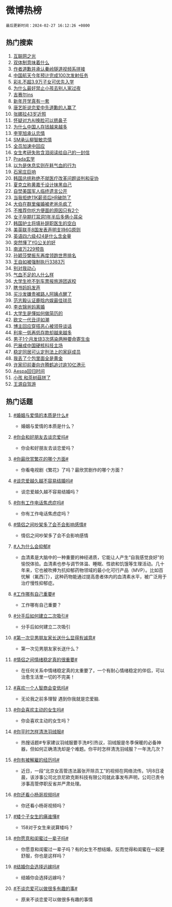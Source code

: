 # 微博热榜

`最后更新时间：2024-02-27 16:12:26 +0800`

## 热门搜索

1. [互联网之光](https://m.weibo.cn/search?containerid=100103type%3D1%26t%3D10%26q%3D%23%E4%BA%92%E8%81%94%E7%BD%91%E4%B9%8B%E5%85%89%23&stream_entry_id=51&isnewpage=1&extparam=seat%3D1%26dgr%3D0%26stream_entry_id%3D51%26c_type%3D51%26q%3D%2523%25E4%25BA%2592%25E8%2581%2594%25E7%25BD%2591%25E4%25B9%258B%25E5%2585%2589%2523%26pos%3D0%26cate%3D10103%26filter_type%3Drealtimehot%26display_time%3D1709021545%26pre_seqid%3D1709021545035016258179)
1. [双体制意味着什么](https://m.weibo.cn/search?containerid=100103type%3D1%26t%3D10%26q%3D%E5%8F%8C%E4%BD%93%E5%88%B6%E6%84%8F%E5%91%B3%E7%9D%80%E4%BB%80%E4%B9%88&stream_entry_id=31&isnewpage=1&extparam=seat%3D1%26stream_entry_id%3D31%26lcate%3D5001%26realpos%3D1%26dgr%3D0%26band_rank%3D1%26flag%3D1%26pos%3D0%26q%3D%25E5%258F%258C%25E4%25BD%2593%25E5%2588%25B6%25E6%2584%258F%25E5%2591%25B3%25E7%259D%2580%25E4%25BB%2580%25E4%25B9%2588%26c_type%3D31%26cate%3D5001%26filter_type%3Drealtimehot%26display_time%3D1709021545%26pre_seqid%3D1709021545035016258179)
1. [作者道歉并承认秦岭隧道视频系拼接](https://m.weibo.cn/search?containerid=100103type%3D1%26t%3D10%26q%3D%23%E4%BD%9C%E8%80%85%E9%81%93%E6%AD%89%E5%B9%B6%E6%89%BF%E8%AE%A4%E7%A7%A6%E5%B2%AD%E9%9A%A7%E9%81%93%E8%A7%86%E9%A2%91%E7%B3%BB%E6%8B%BC%E6%8E%A5%23&stream_entry_id=31&isnewpage=1&extparam=seat%3D1%26stream_entry_id%3D31%26lcate%3D5001%26realpos%3D2%26dgr%3D0%26band_rank%3D2%26flag%3D2%26pos%3D1%26q%3D%2523%25E4%25BD%259C%25E8%2580%2585%25E9%2581%2593%25E6%25AD%2589%25E5%25B9%25B6%25E6%2589%25BF%25E8%25AE%25A4%25E7%25A7%25A6%25E5%25B2%25AD%25E9%259A%25A7%25E9%2581%2593%25E8%25A7%2586%25E9%25A2%2591%25E7%25B3%25BB%25E6%258B%25BC%25E6%258E%25A5%2523%26c_type%3D31%26cate%3D5001%26filter_type%3Drealtimehot%26display_time%3D1709021545%26pre_seqid%3D1709021545035016258179)
1. [中国航天今年预计完成100次发射任务](https://m.weibo.cn/search?containerid=100103type%3D1%26t%3D10%26q%3D%23%E4%B8%AD%E5%9B%BD%E8%88%AA%E5%A4%A9%E4%BB%8A%E5%B9%B4%E9%A2%84%E8%AE%A1%E5%AE%8C%E6%88%90100%E6%AC%A1%E5%8F%91%E5%B0%84%E4%BB%BB%E5%8A%A1%23&stream_entry_id=31&isnewpage=1&extparam=seat%3D1%26stream_entry_id%3D31%26lcate%3D5001%26realpos%3D3%26dgr%3D0%26band_rank%3D3%26flag%3D0%26pos%3D2%26q%3D%2523%25E4%25B8%25AD%25E5%259B%25BD%25E8%2588%25AA%25E5%25A4%25A9%25E4%25BB%258A%25E5%25B9%25B4%25E9%25A2%2584%25E8%25AE%25A1%25E5%25AE%258C%25E6%2588%2590100%25E6%25AC%25A1%25E5%258F%2591%25E5%25B0%2584%25E4%25BB%25BB%25E5%258A%25A1%2523%26c_type%3D31%26cate%3D5001%26filter_type%3Drealtimehot%26display_time%3D1709021545%26pre_seqid%3D1709021545035016258179)
1. [彩礼不超3.9万子女可优先入学](https://m.weibo.cn/search?containerid=100103type%3D1%26t%3D10%26q%3D%23%E5%BD%A9%E7%A4%BC%E4%B8%8D%E8%B6%853.9%E4%B8%87%E5%AD%90%E5%A5%B3%E5%8F%AF%E4%BC%98%E5%85%88%E5%85%A5%E5%AD%A6%23&stream_entry_id=31&isnewpage=1&extparam=seat%3D1%26stream_entry_id%3D31%26lcate%3D5001%26realpos%3D4%26dgr%3D0%26band_rank%3D4%26flag%3D0%26pos%3D3%26q%3D%2523%25E5%25BD%25A9%25E7%25A4%25BC%25E4%25B8%258D%25E8%25B6%25853.9%25E4%25B8%2587%25E5%25AD%2590%25E5%25A5%25B3%25E5%258F%25AF%25E4%25BC%2598%25E5%2585%2588%25E5%2585%25A5%25E5%25AD%25A6%2523%26c_type%3D31%26cate%3D5001%26filter_type%3Drealtimehot%26display_time%3D1709021545%26pre_seqid%3D1709021545035016258179)
1. [为什么最好禁止小孩去别人家过夜](https://m.weibo.cn/search?containerid=100103type%3D1%26t%3D10%26q%3D%E4%B8%BA%E4%BB%80%E4%B9%88%E6%9C%80%E5%A5%BD%E7%A6%81%E6%AD%A2%E5%B0%8F%E5%AD%A9%E5%8E%BB%E5%88%AB%E4%BA%BA%E5%AE%B6%E8%BF%87%E5%A4%9C&stream_entry_id=31&isnewpage=1&extparam=seat%3D1%26stream_entry_id%3D31%26lcate%3D5001%26realpos%3D5%26dgr%3D0%26band_rank%3D5%26flag%3D2%26pos%3D4%26q%3D%25E4%25B8%25BA%25E4%25BB%2580%25E4%25B9%2588%25E6%259C%2580%25E5%25A5%25BD%25E7%25A6%2581%25E6%25AD%25A2%25E5%25B0%258F%25E5%25AD%25A9%25E5%258E%25BB%25E5%2588%25AB%25E4%25BA%25BA%25E5%25AE%25B6%25E8%25BF%2587%25E5%25A4%259C%26c_type%3D31%26cate%3D5001%26filter_type%3Drealtimehot%26display_time%3D1709021545%26pre_seqid%3D1709021545035016258179)
1. [吉赛尔ins](https://m.weibo.cn/search?containerid=100103type%3D1%26t%3D10%26q%3D%E5%90%89%E8%B5%9B%E5%B0%94ins&stream_entry_id=31&isnewpage=1&extparam=seat%3D1%26stream_entry_id%3D31%26lcate%3D5001%26realpos%3D6%26dgr%3D0%26band_rank%3D6%26flag%3D2%26pos%3D5%26q%3D%25E5%2590%2589%25E8%25B5%259B%25E5%25B0%2594ins%26c_type%3D31%26cate%3D5001%26filter_type%3Drealtimehot%26display_time%3D1709021545%26pre_seqid%3D1709021545035016258179)
1. [新年开学真有一套](https://m.weibo.cn/search?containerid=100103type%3D1%26t%3D10%26q%3D%23%E6%96%B0%E5%B9%B4%E5%BC%80%E5%AD%A6%E7%9C%9F%E6%9C%89%E4%B8%80%E5%A5%97%23&stream_entry_id=31&isnewpage=1&extparam=seat%3D1%26stream_entry_id%3D31%26lcate%3D5001%26c_type%3D31%26q%3D%2523%25E6%2596%25B0%25E5%25B9%25B4%25E5%25BC%2580%25E5%25AD%25A6%25E7%259C%259F%25E6%259C%2589%25E4%25B8%2580%25E5%25A5%2597%2523%26dgr%3D0%26band_rank%3D7%26adid%3D224145%26pos%3D6%26is_ad_pos%3D1%26cate%3D5001%26topic_ad%3D1%26filter_type%3Drealtimehot%26display_time%3D1709021545%26pre_seqid%3D1709021545035016258179)
1. [唐艺昕说恋爱中先道歉的人赢了](https://m.weibo.cn/search?containerid=100103type%3D1%26t%3D10%26q%3D%23%E5%94%90%E8%89%BA%E6%98%95%E8%AF%B4%E6%81%8B%E7%88%B1%E4%B8%AD%E5%85%88%E9%81%93%E6%AD%89%E7%9A%84%E4%BA%BA%E8%B5%A2%E4%BA%86%23&stream_entry_id=31&isnewpage=1&extparam=seat%3D1%26stream_entry_id%3D31%26lcate%3D5001%26realpos%3D7%26dgr%3D0%26band_rank%3D7%26flag%3D2%26pos%3D7%26q%3D%2523%25E5%2594%2590%25E8%2589%25BA%25E6%2598%2595%25E8%25AF%25B4%25E6%2581%258B%25E7%2588%25B1%25E4%25B8%25AD%25E5%2585%2588%25E9%2581%2593%25E6%25AD%2589%25E7%259A%2584%25E4%25BA%25BA%25E8%25B5%25A2%25E4%25BA%2586%2523%26c_type%3D31%26cate%3D5001%26filter_type%3Drealtimehot%26display_time%3D1709021545%26pre_seqid%3D1709021545035016258179)
1. [张娜拉43岁近照](https://m.weibo.cn/search?containerid=100103type%3D1%26t%3D10%26q%3D%23%E5%BC%A0%E5%A8%9C%E6%8B%8943%E5%B2%81%E8%BF%91%E7%85%A7%23&stream_entry_id=31&isnewpage=1&extparam=seat%3D1%26stream_entry_id%3D31%26lcate%3D5001%26realpos%3D8%26dgr%3D0%26band_rank%3D8%26flag%3D1%26pos%3D8%26q%3D%2523%25E5%25BC%25A0%25E5%25A8%259C%25E6%258B%258943%25E5%25B2%2581%25E8%25BF%2591%25E7%2585%25A7%2523%26c_type%3D31%26cate%3D5001%26filter_type%3Drealtimehot%26display_time%3D1709021545%26pre_seqid%3D1709021545035016258179)
1. [怀疑对方AI换脸可以摁鼻子](https://m.weibo.cn/search?containerid=100103type%3D1%26t%3D10%26q%3D%23%E6%80%80%E7%96%91%E5%AF%B9%E6%96%B9AI%E6%8D%A2%E8%84%B8%E5%8F%AF%E4%BB%A5%E6%91%81%E9%BC%BB%E5%AD%90%23&stream_entry_id=31&isnewpage=1&extparam=seat%3D1%26stream_entry_id%3D31%26lcate%3D5001%26realpos%3D9%26dgr%3D0%26band_rank%3D9%26flag%3D0%26pos%3D9%26q%3D%2523%25E6%2580%2580%25E7%2596%2591%25E5%25AF%25B9%25E6%2596%25B9AI%25E6%258D%25A2%25E8%2584%25B8%25E5%258F%25AF%25E4%25BB%25A5%25E6%2591%2581%25E9%25BC%25BB%25E5%25AD%2590%2523%26c_type%3D31%26cate%3D5001%26filter_type%3Drealtimehot%26display_time%3D1709021545%26pre_seqid%3D1709021545035016258179)
1. [为什么中国人存钱越来越多](https://m.weibo.cn/search?containerid=100103type%3D1%26t%3D10%26q%3D%23%E4%B8%BA%E4%BB%80%E4%B9%88%E4%B8%AD%E5%9B%BD%E4%BA%BA%E5%AD%98%E9%92%B1%E8%B6%8A%E6%9D%A5%E8%B6%8A%E5%A4%9A%23&stream_entry_id=31&isnewpage=1&extparam=seat%3D1%26stream_entry_id%3D31%26lcate%3D5001%26realpos%3D10%26dgr%3D0%26band_rank%3D10%26flag%3D0%26pos%3D10%26q%3D%2523%25E4%25B8%25BA%25E4%25BB%2580%25E4%25B9%2588%25E4%25B8%25AD%25E5%259B%25BD%25E4%25BA%25BA%25E5%25AD%2598%25E9%2592%25B1%25E8%25B6%258A%25E6%259D%25A5%25E8%25B6%258A%25E5%25A4%259A%2523%26c_type%3D31%26cate%3D5001%26filter_type%3Drealtimehot%26display_time%3D1709021545%26pre_seqid%3D1709021545035016258179)
1. [李宰旭承认恋情](https://m.weibo.cn/search?containerid=100103type%3D1%26t%3D10%26q%3D%E6%9D%8E%E5%AE%B0%E6%97%AD%E6%89%BF%E8%AE%A4%E6%81%8B%E6%83%85&stream_entry_id=31&isnewpage=1&extparam=seat%3D1%26stream_entry_id%3D31%26lcate%3D5001%26realpos%3D11%26dgr%3D0%26band_rank%3D11%26flag%3D2%26pos%3D11%26q%3D%25E6%259D%258E%25E5%25AE%25B0%25E6%2597%25AD%25E6%2589%25BF%25E8%25AE%25A4%25E6%2581%258B%25E6%2583%2585%26c_type%3D31%26cate%3D5001%26filter_type%3Drealtimehot%26display_time%3D1709021545%26pre_seqid%3D1709021545035016258179)
1. [SM承认柳智敏恋情](https://m.weibo.cn/search?containerid=100103type%3D1%26t%3D10%26q%3DSM%E6%89%BF%E8%AE%A4%E6%9F%B3%E6%99%BA%E6%95%8F%E6%81%8B%E6%83%85&stream_entry_id=31&isnewpage=1&extparam=seat%3D1%26stream_entry_id%3D31%26lcate%3D5001%26realpos%3D12%26dgr%3D0%26band_rank%3D12%26flag%3D0%26pos%3D12%26q%3DSM%25E6%2589%25BF%25E8%25AE%25A4%25E6%259F%25B3%25E6%2599%25BA%25E6%2595%258F%25E6%2581%258B%25E6%2583%2585%26c_type%3D31%26cate%3D5001%26filter_type%3Drealtimehot%26display_time%3D1709021545%26pre_seqid%3D1709021545035016258179)
1. [全员加速中回应](https://m.weibo.cn/search?containerid=100103type%3D1%26t%3D10%26q%3D%23%E5%85%A8%E5%91%98%E5%8A%A0%E9%80%9F%E4%B8%AD%E5%9B%9E%E5%BA%94%23&stream_entry_id=31&isnewpage=1&extparam=seat%3D1%26stream_entry_id%3D31%26lcate%3D5001%26realpos%3D13%26dgr%3D0%26band_rank%3D13%26flag%3D1%26pos%3D13%26q%3D%2523%25E5%2585%25A8%25E5%2591%2598%25E5%258A%25A0%25E9%2580%259F%25E4%25B8%25AD%25E5%259B%259E%25E5%25BA%2594%2523%26c_type%3D31%26cate%3D5001%26filter_type%3Drealtimehot%26display_time%3D1709021545%26pre_seqid%3D1709021545035016258179)
1. [女生考研失败含泪阅读给自己的一封信](https://m.weibo.cn/search?containerid=100103type%3D1%26t%3D10%26q%3D%23%E5%A5%B3%E7%94%9F%E8%80%83%E7%A0%94%E5%A4%B1%E8%B4%A5%E5%90%AB%E6%B3%AA%E9%98%85%E8%AF%BB%E7%BB%99%E8%87%AA%E5%B7%B1%E7%9A%84%E4%B8%80%E5%B0%81%E4%BF%A1%23&stream_entry_id=31&isnewpage=1&extparam=seat%3D1%26stream_entry_id%3D31%26lcate%3D5001%26realpos%3D14%26dgr%3D0%26band_rank%3D14%26flag%3D32768%26pos%3D14%26q%3D%2523%25E5%25A5%25B3%25E7%2594%259F%25E8%2580%2583%25E7%25A0%2594%25E5%25A4%25B1%25E8%25B4%25A5%25E5%2590%25AB%25E6%25B3%25AA%25E9%2598%2585%25E8%25AF%25BB%25E7%25BB%2599%25E8%2587%25AA%25E5%25B7%25B1%25E7%259A%2584%25E4%25B8%2580%25E5%25B0%2581%25E4%25BF%25A1%2523%26c_type%3D31%26cate%3D5001%26filter_type%3Drealtimehot%26display_time%3D1709021545%26pre_seqid%3D1709021545035016258179)
1. [Prada玄学](https://m.weibo.cn/search?containerid=100103type%3D1%26t%3D10%26q%3DPrada%E7%8E%84%E5%AD%A6&stream_entry_id=31&isnewpage=1&extparam=seat%3D1%26stream_entry_id%3D31%26lcate%3D5001%26realpos%3D15%26dgr%3D0%26band_rank%3D15%26flag%3D0%26pos%3D15%26q%3DPrada%25E7%258E%2584%25E5%25AD%25A6%26c_type%3D31%26cate%3D5001%26filter_type%3Drealtimehot%26display_time%3D1709021545%26pre_seqid%3D1709021545035016258179)
1. [以为是休息实则在耗气血的行为](https://m.weibo.cn/search?containerid=100103type%3D1%26t%3D10%26q%3D%23%E4%BB%A5%E4%B8%BA%E6%98%AF%E4%BC%91%E6%81%AF%E5%AE%9E%E5%88%99%E5%9C%A8%E8%80%97%E6%B0%94%E8%A1%80%E7%9A%84%E8%A1%8C%E4%B8%BA%23&stream_entry_id=31&isnewpage=1&extparam=seat%3D1%26stream_entry_id%3D31%26lcate%3D5001%26realpos%3D16%26dgr%3D0%26band_rank%3D16%26flag%3D0%26pos%3D16%26q%3D%2523%25E4%25BB%25A5%25E4%25B8%25BA%25E6%2598%25AF%25E4%25BC%2591%25E6%2581%25AF%25E5%25AE%259E%25E5%2588%2599%25E5%259C%25A8%25E8%2580%2597%25E6%25B0%2594%25E8%25A1%2580%25E7%259A%2584%25E8%25A1%258C%25E4%25B8%25BA%2523%26c_type%3D31%26cate%3D5001%26filter_type%3Drealtimehot%26display_time%3D1709021545%26pre_seqid%3D1709021545035016258179)
1. [石家庄巨响](https://m.weibo.cn/search?containerid=100103type%3D1%26t%3D10%26q%3D%23%E7%9F%B3%E5%AE%B6%E5%BA%84%E5%B7%A8%E5%93%8D%23&stream_entry_id=31&isnewpage=1&extparam=seat%3D1%26stream_entry_id%3D31%26lcate%3D5001%26realpos%3D17%26dgr%3D0%26band_rank%3D17%26flag%3D1%26pos%3D17%26q%3D%2523%25E7%259F%25B3%25E5%25AE%25B6%25E5%25BA%2584%25E5%25B7%25A8%25E5%2593%258D%2523%26c_type%3D31%26cate%3D5001%26filter_type%3Drealtimehot%26display_time%3D1709021545%26pre_seqid%3D1709021545035016258179)
1. [韩国总统称绝不就医疗改革问题谈判和妥协](https://m.weibo.cn/search?containerid=100103type%3D1%26t%3D10%26q%3D%23%E9%9F%A9%E5%9B%BD%E6%80%BB%E7%BB%9F%E7%A7%B0%E7%BB%9D%E4%B8%8D%E5%B0%B1%E5%8C%BB%E7%96%97%E6%94%B9%E9%9D%A9%E9%97%AE%E9%A2%98%E8%B0%88%E5%88%A4%E5%92%8C%E5%A6%A5%E5%8D%8F%23&stream_entry_id=31&isnewpage=1&extparam=seat%3D1%26stream_entry_id%3D31%26lcate%3D5001%26realpos%3D18%26dgr%3D0%26band_rank%3D18%26flag%3D0%26pos%3D18%26q%3D%2523%25E9%259F%25A9%25E5%259B%25BD%25E6%2580%25BB%25E7%25BB%259F%25E7%25A7%25B0%25E7%25BB%259D%25E4%25B8%258D%25E5%25B0%25B1%25E5%258C%25BB%25E7%2596%2597%25E6%2594%25B9%25E9%259D%25A9%25E9%2597%25AE%25E9%25A2%2598%25E8%25B0%2588%25E5%2588%25A4%25E5%2592%258C%25E5%25A6%25A5%25E5%258D%258F%2523%26c_type%3D31%26cate%3D5001%26filter_type%3Drealtimehot%26display_time%3D1709021545%26pre_seqid%3D1709021545035016258179)
1. [夏克立称黄嘉千设计抹黑自己](https://m.weibo.cn/search?containerid=100103type%3D1%26t%3D10%26q%3D%23%E5%A4%8F%E5%85%8B%E7%AB%8B%E7%A7%B0%E9%BB%84%E5%98%89%E5%8D%83%E8%AE%BE%E8%AE%A1%E6%8A%B9%E9%BB%91%E8%87%AA%E5%B7%B1%23&stream_entry_id=31&isnewpage=1&extparam=seat%3D1%26stream_entry_id%3D31%26lcate%3D5001%26realpos%3D19%26dgr%3D0%26band_rank%3D19%26flag%3D1%26pos%3D19%26q%3D%2523%25E5%25A4%258F%25E5%2585%258B%25E7%25AB%258B%25E7%25A7%25B0%25E9%25BB%2584%25E5%2598%2589%25E5%258D%2583%25E8%25AE%25BE%25E8%25AE%25A1%25E6%258A%25B9%25E9%25BB%2591%25E8%2587%25AA%25E5%25B7%25B1%2523%26c_type%3D31%26cate%3D5001%26filter_type%3Drealtimehot%26display_time%3D1709021545%26pre_seqid%3D1709021545035016258179)
1. [自焚美国军人临终遗言公开](https://m.weibo.cn/search?containerid=100103type%3D1%26t%3D10%26q%3D%23%E8%87%AA%E7%84%9A%E7%BE%8E%E5%9B%BD%E5%86%9B%E4%BA%BA%E4%B8%B4%E7%BB%88%E9%81%97%E8%A8%80%E5%85%AC%E5%BC%80%23&stream_entry_id=31&isnewpage=1&extparam=seat%3D1%26stream_entry_id%3D31%26lcate%3D5001%26realpos%3D20%26dgr%3D0%26band_rank%3D20%26flag%3D0%26pos%3D20%26q%3D%2523%25E8%2587%25AA%25E7%2584%259A%25E7%25BE%258E%25E5%259B%25BD%25E5%2586%259B%25E4%25BA%25BA%25E4%25B8%25B4%25E7%25BB%2588%25E9%2581%2597%25E8%25A8%2580%25E5%2585%25AC%25E5%25BC%2580%2523%26c_type%3D31%26cate%3D5001%26filter_type%3Drealtimehot%26display_time%3D1709021545%26pre_seqid%3D1709021545035016258179)
1. [当我拒绝11K薪资后HR破防了](https://m.weibo.cn/search?containerid=100103type%3D1%26t%3D10%26q%3D%23%E5%BD%93%E6%88%91%E6%8B%92%E7%BB%9D11K%E8%96%AA%E8%B5%84%E5%90%8EHR%E7%A0%B4%E9%98%B2%E4%BA%86%23&stream_entry_id=31&isnewpage=1&extparam=seat%3D1%26stream_entry_id%3D31%26lcate%3D5001%26realpos%3D21%26dgr%3D0%26band_rank%3D21%26flag%3D0%26pos%3D21%26q%3D%2523%25E5%25BD%2593%25E6%2588%2591%25E6%258B%2592%25E7%25BB%259D11K%25E8%2596%25AA%25E8%25B5%2584%25E5%2590%258EHR%25E7%25A0%25B4%25E9%2598%25B2%25E4%25BA%2586%2523%26c_type%3D31%26cate%3D5001%26filter_type%3Drealtimehot%26display_time%3D1709021545%26pre_seqid%3D1709021545035016258179)
1. [大伯在群里催婚被老爸杀疯了](https://m.weibo.cn/search?containerid=100103type%3D1%26t%3D10%26q%3D%E5%A4%A7%E4%BC%AF%E5%9C%A8%E7%BE%A4%E9%87%8C%E5%82%AC%E5%A9%9A%E8%A2%AB%E8%80%81%E7%88%B8%E6%9D%80%E7%96%AF%E4%BA%86&stream_entry_id=31&isnewpage=1&extparam=seat%3D1%26stream_entry_id%3D31%26lcate%3D5001%26realpos%3D22%26dgr%3D0%26band_rank%3D22%26flag%3D1%26pos%3D22%26q%3D%25E5%25A4%25A7%25E4%25BC%25AF%25E5%259C%25A8%25E7%25BE%25A4%25E9%2587%258C%25E5%2582%25AC%25E5%25A9%259A%25E8%25A2%25AB%25E8%2580%2581%25E7%2588%25B8%25E6%259D%2580%25E7%2596%25AF%25E4%25BA%2586%26c_type%3D31%26cate%3D5001%26filter_type%3Drealtimehot%26display_time%3D1709021545%26pre_seqid%3D1709021545035016258179)
1. [不推荐你吃方便面的原因只有2个](https://m.weibo.cn/search?containerid=100103type%3D1%26t%3D10%26q%3D%23%E4%B8%8D%E6%8E%A8%E8%8D%90%E4%BD%A0%E5%90%83%E6%96%B9%E4%BE%BF%E9%9D%A2%E7%9A%84%E5%8E%9F%E5%9B%A0%E5%8F%AA%E6%9C%892%E4%B8%AA%23&stream_entry_id=31&isnewpage=1&extparam=seat%3D1%26stream_entry_id%3D31%26lcate%3D5001%26realpos%3D23%26dgr%3D0%26band_rank%3D23%26flag%3D1%26pos%3D23%26q%3D%2523%25E4%25B8%258D%25E6%258E%25A8%25E8%258D%2590%25E4%25BD%25A0%25E5%2590%2583%25E6%2596%25B9%25E4%25BE%25BF%25E9%259D%25A2%25E7%259A%2584%25E5%258E%259F%25E5%259B%25A0%25E5%258F%25AA%25E6%259C%25892%25E4%25B8%25AA%2523%26c_type%3D31%26cate%3D5001%26filter_type%3Drealtimehot%26display_time%3D1709021545%26pre_seqid%3D1709021545035016258179)
1. [女子孕期打耳洞1年半后多俩小耳朵](https://m.weibo.cn/search?containerid=100103type%3D1%26t%3D10%26q%3D%23%E5%A5%B3%E5%AD%90%E5%AD%95%E6%9C%9F%E6%89%93%E8%80%B3%E6%B4%9E1%E5%B9%B4%E5%8D%8A%E5%90%8E%E5%A4%9A%E4%BF%A9%E5%B0%8F%E8%80%B3%E6%9C%B5%23&stream_entry_id=31&isnewpage=1&extparam=seat%3D1%26stream_entry_id%3D31%26lcate%3D5001%26realpos%3D24%26dgr%3D0%26band_rank%3D24%26flag%3D0%26pos%3D24%26q%3D%2523%25E5%25A5%25B3%25E5%25AD%2590%25E5%25AD%2595%25E6%259C%259F%25E6%2589%2593%25E8%2580%25B3%25E6%25B4%259E1%25E5%25B9%25B4%25E5%258D%258A%25E5%2590%258E%25E5%25A4%259A%25E4%25BF%25A9%25E5%25B0%258F%25E8%2580%25B3%25E6%259C%25B5%2523%26c_type%3D31%26cate%3D5001%26filter_type%3Drealtimehot%26display_time%3D1709021545%26pre_seqid%3D1709021545035016258179)
1. [韩国护士将填补辞职医生的空白](https://m.weibo.cn/search?containerid=100103type%3D1%26t%3D10%26q%3D%23%E9%9F%A9%E5%9B%BD%E6%8A%A4%E5%A3%AB%E5%B0%86%E5%A1%AB%E8%A1%A5%E8%BE%9E%E8%81%8C%E5%8C%BB%E7%94%9F%E7%9A%84%E7%A9%BA%E7%99%BD%23&stream_entry_id=31&isnewpage=1&extparam=seat%3D1%26stream_entry_id%3D31%26lcate%3D5001%26realpos%3D25%26dgr%3D0%26band_rank%3D25%26flag%3D0%26pos%3D25%26q%3D%2523%25E9%259F%25A9%25E5%259B%25BD%25E6%258A%25A4%25E5%25A3%25AB%25E5%25B0%2586%25E5%25A1%25AB%25E8%25A1%25A5%25E8%25BE%259E%25E8%2581%258C%25E5%258C%25BB%25E7%2594%259F%25E7%259A%2584%25E7%25A9%25BA%25E7%2599%25BD%2523%26c_type%3D31%26cate%3D5001%26filter_type%3Drealtimehot%26display_time%3D1709021545%26pre_seqid%3D1709021545035016258179)
1. [美英联手8国发表声明支持6G原则](https://m.weibo.cn/search?containerid=100103type%3D1%26t%3D10%26q%3D%23%E7%BE%8E%E8%8B%B1%E8%81%94%E6%89%8B8%E5%9B%BD%E5%8F%91%E8%A1%A8%E5%A3%B0%E6%98%8E%E6%94%AF%E6%8C%816G%E5%8E%9F%E5%88%99%23&stream_entry_id=31&isnewpage=1&extparam=seat%3D1%26stream_entry_id%3D31%26lcate%3D5001%26realpos%3D26%26dgr%3D0%26band_rank%3D26%26flag%3D1%26pos%3D26%26q%3D%2523%25E7%25BE%258E%25E8%258B%25B1%25E8%2581%2594%25E6%2589%258B8%25E5%259B%25BD%25E5%258F%2591%25E8%25A1%25A8%25E5%25A3%25B0%25E6%2598%258E%25E6%2594%25AF%25E6%258C%25816G%25E5%258E%259F%25E5%2588%2599%2523%26c_type%3D31%26cate%3D5001%26filter_type%3Drealtimehot%26display_time%3D1709021545%26pre_seqid%3D1709021545035016258179)
1. [英语四六级424是什么含金量](https://m.weibo.cn/search?containerid=100103type%3D1%26t%3D10%26q%3D%23%E8%8B%B1%E8%AF%AD%E5%9B%9B%E5%85%AD%E7%BA%A7424%E6%98%AF%E4%BB%80%E4%B9%88%E5%90%AB%E9%87%91%E9%87%8F%23&stream_entry_id=31&isnewpage=1&extparam=seat%3D1%26stream_entry_id%3D31%26lcate%3D5001%26realpos%3D27%26dgr%3D0%26band_rank%3D27%26flag%3D0%26pos%3D27%26q%3D%2523%25E8%258B%25B1%25E8%25AF%25AD%25E5%259B%259B%25E5%2585%25AD%25E7%25BA%25A7424%25E6%2598%25AF%25E4%25BB%2580%25E4%25B9%2588%25E5%2590%25AB%25E9%2587%2591%25E9%2587%258F%2523%26c_type%3D31%26cate%3D5001%26filter_type%3Drealtimehot%26display_time%3D1709021545%26pre_seqid%3D1709021545035016258179)
1. [突然懂了YG公关的好](https://m.weibo.cn/search?containerid=100103type%3D1%26t%3D10%26q%3D%E7%AA%81%E7%84%B6%E6%87%82%E4%BA%86YG%E5%85%AC%E5%85%B3%E7%9A%84%E5%A5%BD&stream_entry_id=31&isnewpage=1&extparam=seat%3D1%26stream_entry_id%3D31%26lcate%3D5001%26realpos%3D28%26dgr%3D0%26band_rank%3D28%26flag%3D0%26pos%3D28%26q%3D%25E7%25AA%2581%25E7%2584%25B6%25E6%2587%2582%25E4%25BA%2586YG%25E5%2585%25AC%25E5%2585%25B3%25E7%259A%2584%25E5%25A5%25BD%26c_type%3D31%26cate%3D5001%26filter_type%3Drealtimehot%26display_time%3D1709021545%26pre_seqid%3D1709021545035016258179)
1. [南波万229预告](https://m.weibo.cn/search?containerid=100103type%3D1%26t%3D10%26q%3D%E5%8D%97%E6%B3%A2%E4%B8%87229%E9%A2%84%E5%91%8A&stream_entry_id=31&isnewpage=1&extparam=seat%3D1%26stream_entry_id%3D31%26lcate%3D5001%26realpos%3D29%26dgr%3D0%26band_rank%3D29%26flag%3D1%26pos%3D29%26q%3D%25E5%258D%2597%25E6%25B3%25A2%25E4%25B8%2587229%25E9%25A2%2584%25E5%2591%258A%26c_type%3D31%26cate%3D5001%26filter_type%3Drealtimehot%26display_time%3D1709021545%26pre_seqid%3D1709021545035016258179)
1. [孙颖莎樊振东再度领跑世界排名](https://m.weibo.cn/search?containerid=100103type%3D1%26t%3D10%26q%3D%23%E5%AD%99%E9%A2%96%E8%8E%8E%E6%A8%8A%E6%8C%AF%E4%B8%9C%E5%86%8D%E5%BA%A6%E9%A2%86%E8%B7%91%E4%B8%96%E7%95%8C%E6%8E%92%E5%90%8D%23&stream_entry_id=31&isnewpage=1&extparam=seat%3D1%26stream_entry_id%3D31%26lcate%3D5001%26realpos%3D30%26dgr%3D0%26band_rank%3D30%26flag%3D1%26pos%3D30%26q%3D%2523%25E5%25AD%2599%25E9%25A2%2596%25E8%258E%258E%25E6%25A8%258A%25E6%258C%25AF%25E4%25B8%259C%25E5%2586%258D%25E5%25BA%25A6%25E9%25A2%2586%25E8%25B7%2591%25E4%25B8%2596%25E7%2595%258C%25E6%258E%2592%25E5%2590%258D%2523%26c_type%3D31%26cate%3D5001%26filter_type%3Drealtimehot%26display_time%3D1709021545%26pre_seqid%3D1709021545035016258179)
1. [王自如被强制执行3383万](https://m.weibo.cn/search?containerid=100103type%3D1%26t%3D10%26q%3D%23%E7%8E%8B%E8%87%AA%E5%A6%82%E8%A2%AB%E5%BC%BA%E5%88%B6%E6%89%A7%E8%A1%8C3383%E4%B8%87%23&stream_entry_id=31&isnewpage=1&extparam=seat%3D1%26stream_entry_id%3D31%26lcate%3D5001%26realpos%3D31%26dgr%3D0%26band_rank%3D31%26flag%3D0%26pos%3D31%26q%3D%2523%25E7%258E%258B%25E8%2587%25AA%25E5%25A6%2582%25E8%25A2%25AB%25E5%25BC%25BA%25E5%2588%25B6%25E6%2589%25A7%25E8%25A1%258C3383%25E4%25B8%2587%2523%26c_type%3D31%26cate%3D5001%26filter_type%3Drealtimehot%26display_time%3D1709021545%26pre_seqid%3D1709021545035016258179)
1. [别对我动心](https://m.weibo.cn/search?containerid=100103type%3D1%26t%3D10%26q%3D%E5%88%AB%E5%AF%B9%E6%88%91%E5%8A%A8%E5%BF%83&stream_entry_id=31&isnewpage=1&extparam=seat%3D1%26stream_entry_id%3D31%26lcate%3D5001%26realpos%3D32%26dgr%3D0%26band_rank%3D32%26flag%3D1%26pos%3D32%26q%3D%25E5%2588%25AB%25E5%25AF%25B9%25E6%2588%2591%25E5%258A%25A8%25E5%25BF%2583%26c_type%3D31%26cate%3D5001%26filter_type%3Drealtimehot%26display_time%3D1709021545%26pre_seqid%3D1709021545035016258179)
1. [气血不足的人什么样](https://m.weibo.cn/search?containerid=100103type%3D1%26t%3D10%26q%3D%23%E6%B0%94%E8%A1%80%E4%B8%8D%E8%B6%B3%E7%9A%84%E4%BA%BA%E4%BB%80%E4%B9%88%E6%A0%B7%23&stream_entry_id=31&isnewpage=1&extparam=seat%3D1%26stream_entry_id%3D31%26lcate%3D5001%26realpos%3D33%26dgr%3D0%26band_rank%3D33%26flag%3D1%26pos%3D33%26q%3D%2523%25E6%25B0%2594%25E8%25A1%2580%25E4%25B8%258D%25E8%25B6%25B3%25E7%259A%2584%25E4%25BA%25BA%25E4%25BB%2580%25E4%25B9%2588%25E6%25A0%25B7%2523%26c_type%3D31%26cate%3D5001%26filter_type%3Drealtimehot%26display_time%3D1709021545%26pre_seqid%3D1709021545035016258179)
1. [大学生抢不到车票报旅游团返校](https://m.weibo.cn/search?containerid=100103type%3D1%26t%3D10%26q%3D%23%E5%A4%A7%E5%AD%A6%E7%94%9F%E6%8A%A2%E4%B8%8D%E5%88%B0%E8%BD%A6%E7%A5%A8%E6%8A%A5%E6%97%85%E6%B8%B8%E5%9B%A2%E8%BF%94%E6%A0%A1%23&stream_entry_id=31&isnewpage=1&extparam=seat%3D1%26stream_entry_id%3D31%26lcate%3D5001%26realpos%3D34%26dgr%3D0%26band_rank%3D34%26flag%3D1%26pos%3D34%26q%3D%2523%25E5%25A4%25A7%25E5%25AD%25A6%25E7%2594%259F%25E6%258A%25A2%25E4%25B8%258D%25E5%2588%25B0%25E8%25BD%25A6%25E7%25A5%25A8%25E6%258A%25A5%25E6%2597%2585%25E6%25B8%25B8%25E5%259B%25A2%25E8%25BF%2594%25E6%25A0%25A1%2523%26c_type%3D31%26cate%3D5001%26filter_type%3Drealtimehot%26display_time%3D1709021545%26pre_seqid%3D1709021545035016258179)
1. [瞎书妈妈发声](https://m.weibo.cn/search?containerid=100103type%3D1%26t%3D10%26q%3D%23%E7%9E%8E%E4%B9%A6%E5%A6%88%E5%A6%88%E5%8F%91%E5%A3%B0%23&stream_entry_id=31&isnewpage=1&extparam=seat%3D1%26stream_entry_id%3D31%26lcate%3D5001%26realpos%3D35%26dgr%3D0%26band_rank%3D35%26flag%3D1%26pos%3D35%26q%3D%2523%25E7%259E%258E%25E4%25B9%25A6%25E5%25A6%2588%25E5%25A6%2588%25E5%258F%2591%25E5%25A3%25B0%2523%26c_type%3D31%26cate%3D5001%26filter_type%3Drealtimehot%26display_time%3D1709021545%26pre_seqid%3D1709021545035016258179)
1. [买沙发嫌贵被路人阿姨点醒了](https://m.weibo.cn/search?containerid=100103type%3D1%26t%3D10%26q%3D%23%E4%B9%B0%E6%B2%99%E5%8F%91%E5%AB%8C%E8%B4%B5%E8%A2%AB%E8%B7%AF%E4%BA%BA%E9%98%BF%E5%A7%A8%E7%82%B9%E9%86%92%E4%BA%86%23&stream_entry_id=31&isnewpage=1&extparam=seat%3D1%26stream_entry_id%3D31%26lcate%3D5001%26realpos%3D36%26dgr%3D0%26band_rank%3D36%26flag%3D0%26pos%3D36%26q%3D%2523%25E4%25B9%25B0%25E6%25B2%2599%25E5%258F%2591%25E5%25AB%258C%25E8%25B4%25B5%25E8%25A2%25AB%25E8%25B7%25AF%25E4%25BA%25BA%25E9%2598%25BF%25E5%25A7%25A8%25E7%2582%25B9%25E9%2586%2592%25E4%25BA%2586%2523%26c_type%3D31%26cate%3D5001%26filter_type%3Drealtimehot%26display_time%3D1709021545%26pre_seqid%3D1709021545035016258179)
1. [范志毅认证鹿晗内娱最佳球员](https://m.weibo.cn/search?containerid=100103type%3D1%26t%3D10%26q%3D%23%E8%8C%83%E5%BF%97%E6%AF%85%E8%AE%A4%E8%AF%81%E9%B9%BF%E6%99%97%E5%86%85%E5%A8%B1%E6%9C%80%E4%BD%B3%E7%90%83%E5%91%98%23&stream_entry_id=31&isnewpage=1&extparam=seat%3D1%26stream_entry_id%3D31%26lcate%3D5001%26realpos%3D37%26dgr%3D0%26band_rank%3D37%26flag%3D0%26pos%3D37%26q%3D%2523%25E8%258C%2583%25E5%25BF%2597%25E6%25AF%2585%25E8%25AE%25A4%25E8%25AF%2581%25E9%25B9%25BF%25E6%2599%2597%25E5%2586%2585%25E5%25A8%25B1%25E6%259C%2580%25E4%25BD%25B3%25E7%2590%2583%25E5%2591%2598%2523%26c_type%3D31%26cate%3D5001%26filter_type%3Drealtimehot%26display_time%3D1709021545%26pre_seqid%3D1709021545035016258179)
1. [李衣锦爸妈离婚](https://m.weibo.cn/search?containerid=100103type%3D1%26t%3D10%26q%3D%E6%9D%8E%E8%A1%A3%E9%94%A6%E7%88%B8%E5%A6%88%E7%A6%BB%E5%A9%9A&stream_entry_id=31&isnewpage=1&extparam=seat%3D1%26stream_entry_id%3D31%26lcate%3D5001%26realpos%3D38%26dgr%3D0%26band_rank%3D38%26flag%3D1%26pos%3D38%26q%3D%25E6%259D%258E%25E8%25A1%25A3%25E9%2594%25A6%25E7%2588%25B8%25E5%25A6%2588%25E7%25A6%25BB%25E5%25A9%259A%26c_type%3D31%26cate%3D5001%26filter_type%3Drealtimehot%26display_time%3D1709021545%26pre_seqid%3D1709021545035016258179)
1. [大学生是懂如何做简历的](https://m.weibo.cn/search?containerid=100103type%3D1%26t%3D10%26q%3D%23%E5%A4%A7%E5%AD%A6%E7%94%9F%E6%98%AF%E6%87%82%E5%A6%82%E4%BD%95%E5%81%9A%E7%AE%80%E5%8E%86%E7%9A%84%23&stream_entry_id=31&isnewpage=1&extparam=seat%3D1%26stream_entry_id%3D31%26lcate%3D5001%26realpos%3D39%26dgr%3D0%26band_rank%3D39%26flag%3D1%26pos%3D39%26q%3D%2523%25E5%25A4%25A7%25E5%25AD%25A6%25E7%2594%259F%25E6%2598%25AF%25E6%2587%2582%25E5%25A6%2582%25E4%25BD%2595%25E5%2581%259A%25E7%25AE%2580%25E5%258E%2586%25E7%259A%2584%2523%26c_type%3D31%26cate%3D5001%26filter_type%3Drealtimehot%26display_time%3D1709021545%26pre_seqid%3D1709021545035016258179)
1. [欧文一代丑评如潮](https://m.weibo.cn/search?containerid=100103type%3D1%26t%3D10%26q%3D%23%E6%AC%A7%E6%96%87%E4%B8%80%E4%BB%A3%E4%B8%91%E8%AF%84%E5%A6%82%E6%BD%AE%23&stream_entry_id=31&isnewpage=1&extparam=seat%3D1%26stream_entry_id%3D31%26lcate%3D5001%26realpos%3D40%26dgr%3D0%26band_rank%3D40%26flag%3D1%26pos%3D40%26q%3D%2523%25E6%25AC%25A7%25E6%2596%2587%25E4%25B8%2580%25E4%25BB%25A3%25E4%25B8%2591%25E8%25AF%2584%25E5%25A6%2582%25E6%25BD%25AE%2523%26c_type%3D31%26cate%3D5001%26filter_type%3Drealtimehot%26display_time%3D1709021545%26pre_seqid%3D1709021545035016258179)
1. [博主回应穿搭恶心被领导谈话](https://m.weibo.cn/search?containerid=100103type%3D1%26t%3D10%26q%3D%23%E5%8D%9A%E4%B8%BB%E5%9B%9E%E5%BA%94%E7%A9%BF%E6%90%AD%E6%81%B6%E5%BF%83%E8%A2%AB%E9%A2%86%E5%AF%BC%E8%B0%88%E8%AF%9D%23&stream_entry_id=31&isnewpage=1&extparam=seat%3D1%26stream_entry_id%3D31%26lcate%3D5001%26realpos%3D41%26dgr%3D0%26band_rank%3D41%26flag%3D1%26pos%3D41%26q%3D%2523%25E5%258D%259A%25E4%25B8%25BB%25E5%259B%259E%25E5%25BA%2594%25E7%25A9%25BF%25E6%2590%25AD%25E6%2581%25B6%25E5%25BF%2583%25E8%25A2%25AB%25E9%25A2%2586%25E5%25AF%25BC%25E8%25B0%2588%25E8%25AF%259D%2523%26c_type%3D31%26cate%3D5001%26filter_type%3Drealtimehot%26display_time%3D1709021545%26pre_seqid%3D1709021545035016258179)
1. [利率一低再低存款却越来越多](https://m.weibo.cn/search?containerid=100103type%3D1%26t%3D10%26q%3D%23%E5%88%A9%E7%8E%87%E4%B8%80%E4%BD%8E%E5%86%8D%E4%BD%8E%E5%AD%98%E6%AC%BE%E5%8D%B4%E8%B6%8A%E6%9D%A5%E8%B6%8A%E5%A4%9A%23&stream_entry_id=31&isnewpage=1&extparam=seat%3D1%26stream_entry_id%3D31%26lcate%3D5001%26realpos%3D42%26dgr%3D0%26band_rank%3D42%26flag%3D1%26pos%3D42%26q%3D%2523%25E5%2588%25A9%25E7%258E%2587%25E4%25B8%2580%25E4%25BD%258E%25E5%2586%258D%25E4%25BD%258E%25E5%25AD%2598%25E6%25AC%25BE%25E5%258D%25B4%25E8%25B6%258A%25E6%259D%25A5%25E8%25B6%258A%25E5%25A4%259A%2523%26c_type%3D31%26cate%3D5001%26filter_type%3Drealtimehot%26display_time%3D1709021545%26pre_seqid%3D1709021545035016258179)
1. [男子1个月发烧3次感染两种要命寄生虫](https://m.weibo.cn/search?containerid=100103type%3D1%26t%3D10%26q%3D%23%E7%94%B7%E5%AD%901%E4%B8%AA%E6%9C%88%E5%8F%91%E7%83%A73%E6%AC%A1%E6%84%9F%E6%9F%93%E4%B8%A4%E7%A7%8D%E8%A6%81%E5%91%BD%E5%AF%84%E7%94%9F%E8%99%AB%23&stream_entry_id=31&isnewpage=1&extparam=seat%3D1%26stream_entry_id%3D31%26lcate%3D5001%26realpos%3D43%26dgr%3D0%26band_rank%3D43%26flag%3D0%26pos%3D43%26q%3D%2523%25E7%2594%25B7%25E5%25AD%25901%25E4%25B8%25AA%25E6%259C%2588%25E5%258F%2591%25E7%2583%25A73%25E6%25AC%25A1%25E6%2584%259F%25E6%259F%2593%25E4%25B8%25A4%25E7%25A7%258D%25E8%25A6%2581%25E5%2591%25BD%25E5%25AF%2584%25E7%2594%259F%25E8%2599%25AB%2523%26c_type%3D31%26cate%3D5001%26filter_type%3Drealtimehot%26display_time%3D1709021545%26pre_seqid%3D1709021545035016258179)
1. [巴展成中国硬核科技主场](https://m.weibo.cn/search?containerid=100103type%3D1%26t%3D10%26q%3D%23%E5%B7%B4%E5%B1%95%E6%88%90%E4%B8%AD%E5%9B%BD%E7%A1%AC%E6%A0%B8%E7%A7%91%E6%8A%80%E4%B8%BB%E5%9C%BA%23&stream_entry_id=31&isnewpage=1&extparam=seat%3D1%26stream_entry_id%3D31%26lcate%3D5001%26q%3D%2523%25E5%25B7%25B4%25E5%25B1%2595%25E6%2588%2590%25E4%25B8%25AD%25E5%259B%25BD%25E7%25A1%25AC%25E6%25A0%25B8%25E7%25A7%2591%25E6%258A%2580%25E4%25B8%25BB%25E5%259C%25BA%2523%26realpos%3D44%26dgr%3D0%26band_rank%3D44%26adid%3D224153%26pos%3D44%26flag%3D0%26c_type%3D31%26cate%3D5001%26filter_type%3Drealtimehot%26display_time%3D1709021545%26pre_seqid%3D1709021545035016258179)
1. [稳定同居可认定刑法上的家庭成员](https://m.weibo.cn/search?containerid=100103type%3D1%26t%3D10%26q%3D%23%E7%A8%B3%E5%AE%9A%E5%90%8C%E5%B1%85%E5%8F%AF%E8%AE%A4%E5%AE%9A%E5%88%91%E6%B3%95%E4%B8%8A%E7%9A%84%E5%AE%B6%E5%BA%AD%E6%88%90%E5%91%98%23&stream_entry_id=31&isnewpage=1&extparam=seat%3D1%26stream_entry_id%3D31%26lcate%3D5001%26realpos%3D45%26dgr%3D0%26band_rank%3D45%26flag%3D0%26pos%3D45%26q%3D%2523%25E7%25A8%25B3%25E5%25AE%259A%25E5%2590%258C%25E5%25B1%2585%25E5%258F%25AF%25E8%25AE%25A4%25E5%25AE%259A%25E5%2588%2591%25E6%25B3%2595%25E4%25B8%258A%25E7%259A%2584%25E5%25AE%25B6%25E5%25BA%25AD%25E6%2588%2590%25E5%2591%2598%2523%26c_type%3D31%26cate%3D5001%26filter_type%3Drealtimehot%26display_time%3D1709021545%26pre_seqid%3D1709021545035016258179)
1. [我丢了个包里面全是黄金](https://m.weibo.cn/search?containerid=100103type%3D1%26t%3D10%26q%3D%23%E6%88%91%E4%B8%A2%E4%BA%86%E4%B8%AA%E5%8C%85%E9%87%8C%E9%9D%A2%E5%85%A8%E6%98%AF%E9%BB%84%E9%87%91%23&stream_entry_id=31&isnewpage=1&extparam=seat%3D1%26stream_entry_id%3D31%26lcate%3D5001%26realpos%3D46%26dgr%3D0%26band_rank%3D46%26flag%3D0%26pos%3D46%26q%3D%2523%25E6%2588%2591%25E4%25B8%25A2%25E4%25BA%2586%25E4%25B8%25AA%25E5%258C%2585%25E9%2587%258C%25E9%259D%25A2%25E5%2585%25A8%25E6%2598%25AF%25E9%25BB%2584%25E9%2587%2591%2523%26c_type%3D31%26cate%3D5001%26filter_type%3Drealtimehot%26display_time%3D1709021545%26pre_seqid%3D1709021545035016258179)
1. [许家印前妻向许腾鹤追讨逾10亿港元](https://m.weibo.cn/search?containerid=100103type%3D1%26t%3D10%26q%3D%23%E8%AE%B8%E5%AE%B6%E5%8D%B0%E5%89%8D%E5%A6%BB%E5%90%91%E8%AE%B8%E8%85%BE%E9%B9%A4%E8%BF%BD%E8%AE%A8%E9%80%BE10%E4%BA%BF%E6%B8%AF%E5%85%83%23&stream_entry_id=31&isnewpage=1&extparam=seat%3D1%26stream_entry_id%3D31%26lcate%3D5001%26realpos%3D47%26dgr%3D0%26band_rank%3D47%26flag%3D1%26pos%3D47%26q%3D%2523%25E8%25AE%25B8%25E5%25AE%25B6%25E5%258D%25B0%25E5%2589%258D%25E5%25A6%25BB%25E5%2590%2591%25E8%25AE%25B8%25E8%2585%25BE%25E9%25B9%25A4%25E8%25BF%25BD%25E8%25AE%25A8%25E9%2580%25BE10%25E4%25BA%25BF%25E6%25B8%25AF%25E5%2585%2583%2523%26c_type%3D31%26cate%3D5001%26filter_type%3Drealtimehot%26display_time%3D1709021545%26pre_seqid%3D1709021545035016258179)
1. [Aespa回归时间](https://m.weibo.cn/search?containerid=100103type%3D1%26t%3D10%26q%3DAespa%E5%9B%9E%E5%BD%92%E6%97%B6%E9%97%B4&stream_entry_id=31&isnewpage=1&extparam=seat%3D1%26stream_entry_id%3D31%26lcate%3D5001%26realpos%3D48%26dgr%3D0%26band_rank%3D48%26flag%3D0%26pos%3D48%26q%3DAespa%25E5%259B%259E%25E5%25BD%2592%25E6%2597%25B6%25E9%2597%25B4%26c_type%3D31%26cate%3D5001%26filter_type%3Drealtimehot%26display_time%3D1709021545%26pre_seqid%3D1709021545035016258179)
1. [小孩 和茶树菇拼了](https://m.weibo.cn/search?containerid=100103type%3D1%26t%3D10%26q%3D%E5%B0%8F%E5%AD%A9+%E5%92%8C%E8%8C%B6%E6%A0%91%E8%8F%87%E6%8B%BC%E4%BA%86&stream_entry_id=31&isnewpage=1&extparam=seat%3D1%26stream_entry_id%3D31%26lcate%3D5001%26realpos%3D49%26dgr%3D0%26band_rank%3D49%26flag%3D1%26pos%3D49%26q%3D%25E5%25B0%258F%25E5%25AD%25A9%2520%25E5%2592%258C%25E8%258C%25B6%25E6%25A0%2591%25E8%258F%2587%25E6%258B%25BC%25E4%25BA%2586%26c_type%3D31%26cate%3D5001%26filter_type%3Drealtimehot%26display_time%3D1709021545%26pre_seqid%3D1709021545035016258179)
1. [王源自驾游](https://m.weibo.cn/search?containerid=100103type%3D1%26t%3D10%26q%3D%E7%8E%8B%E6%BA%90%E8%87%AA%E9%A9%BE%E6%B8%B8&stream_entry_id=31&isnewpage=1&extparam=seat%3D1%26stream_entry_id%3D31%26lcate%3D5001%26realpos%3D50%26dgr%3D0%26band_rank%3D50%26flag%3D0%26pos%3D50%26q%3D%25E7%258E%258B%25E6%25BA%2590%25E8%2587%25AA%25E9%25A9%25BE%25E6%25B8%25B8%26c_type%3D31%26cate%3D5001%26filter_type%3Drealtimehot%26display_time%3D1709021545%26pre_seqid%3D1709021545035016258179)

## 热门话题

1. [#婚姻与爱情的本质是什么#](https://m.weibo.cn/search?containerid=231522type%3D1%26t%3D10%26q%3D%23%E5%A9%9A%E5%A7%BB%E4%B8%8E%E7%88%B1%E6%83%85%E7%9A%84%E6%9C%AC%E8%B4%A8%E6%98%AF%E4%BB%80%E4%B9%88%23&stream_entry_id=128&isnewpage=1&extparam=seat%3D1%26dgr%3D0%26c_type%3D128%26unitid%3D1704881162756%26pos%3D1-0-0%26cate%3D5004%26lcate%3D5004%26display_time%3D1709021546%26pre_seqid%3D1709021546358029871162)
    - 婚姻与爱情的本质是什么？

1. [#你会和好朋友去谈恋爱吗#](https://m.weibo.cn/search?containerid=231522type%3D1%26t%3D10%26q%3D%23%E4%BD%A0%E4%BC%9A%E5%92%8C%E5%A5%BD%E6%9C%8B%E5%8F%8B%E5%8E%BB%E8%B0%88%E6%81%8B%E7%88%B1%E5%90%97%23&stream_entry_id=128&isnewpage=1&extparam=seat%3D1%26dgr%3D0%26c_type%3D128%26unitid%3D1704849959446%26pos%3D1-0-1%26cate%3D5004%26lcate%3D5004%26display_time%3D1709021546%26pre_seqid%3D1709021546358029871162)
    - 你会和好朋友去谈恋爱吗？

1. [#你最欣赏繁花的哪个方面#](https://m.weibo.cn/search?containerid=231522type%3D1%26t%3D10%26q%3D%23%E4%BD%A0%E6%9C%80%E6%AC%A3%E8%B5%8F%E7%B9%81%E8%8A%B1%E7%9A%84%E5%93%AA%E4%B8%AA%E6%96%B9%E9%9D%A2%23&stream_entry_id=128&isnewpage=1&extparam=seat%3D1%26dgr%3D0%26c_type%3D128%26unitid%3D1704872158127%26pos%3D1-0-2%26cate%3D5004%26lcate%3D5004%26display_time%3D1709021546%26pre_seqid%3D1709021546358029871162)
    - 你看电视剧《繁花》了吗？最欣赏剧作的哪个方面？

1. [#谈恋爱越久越不容易结婚吗#](https://m.weibo.cn/search?containerid=231522type%3D1%26t%3D10%26q%3D%23%E8%B0%88%E6%81%8B%E7%88%B1%E8%B6%8A%E4%B9%85%E8%B6%8A%E4%B8%8D%E5%AE%B9%E6%98%93%E7%BB%93%E5%A9%9A%E5%90%97%23&stream_entry_id=128&isnewpage=1&extparam=seat%3D1%26dgr%3D0%26c_type%3D128%26unitid%3D1704871559387%26pos%3D1-0-3%26cate%3D5004%26lcate%3D5004%26display_time%3D1709021546%26pre_seqid%3D1709021546358029871162)
    - 谈恋爱越久越不容易结婚吗？

1. [#你有工作电话焦虑症吗#](https://m.weibo.cn/search?containerid=231522type%3D1%26t%3D10%26q%3D%23%E4%BD%A0%E6%9C%89%E5%B7%A5%E4%BD%9C%E7%94%B5%E8%AF%9D%E7%84%A6%E8%99%91%E7%97%87%E5%90%97%23&stream_entry_id=128&isnewpage=1&extparam=seat%3D1%26dgr%3D0%26c_type%3D128%26unitid%3D1704877884678%26pos%3D1-0-4%26cate%3D5004%26lcate%3D5004%26display_time%3D1709021546%26pre_seqid%3D1709021546358029871162)
    - 你有工作电话焦虑症吗？

1. [#情侣之间吵架多了会不会影响感情#](https://m.weibo.cn/search?containerid=231522type%3D1%26t%3D10%26q%3D%23%E6%83%85%E4%BE%A3%E4%B9%8B%E9%97%B4%E5%90%B5%E6%9E%B6%E5%A4%9A%E4%BA%86%E4%BC%9A%E4%B8%8D%E4%BC%9A%E5%BD%B1%E5%93%8D%E6%84%9F%E6%83%85%23&stream_entry_id=128&isnewpage=1&extparam=seat%3D1%26dgr%3D0%26c_type%3D128%26unitid%3D1704792093809%26pos%3D1-0-5%26cate%3D5004%26lcate%3D5004%26display_time%3D1709021546%26pre_seqid%3D1709021546358029871162)
    - 情侣之间吵架多了会不会影响感情

1. [#人为什么会抑郁#](https://m.weibo.cn/search?containerid=231522type%3D1%26t%3D10%26q%3D%23%E4%BA%BA%E4%B8%BA%E4%BB%80%E4%B9%88%E4%BC%9A%E6%8A%91%E9%83%81%23&stream_entry_id=128&isnewpage=1&extparam=seat%3D1%26dgr%3D0%26c_type%3D128%26unitid%3D1704881163792%26pos%3D1-0-6%26cate%3D5004%26lcate%3D5004%26display_time%3D1709021546%26pre_seqid%3D1709021546358029871162)
    - 血清素是大脑中的一种重要的神经递质，它能让人产生“自我感觉良好”的愉悦体验。血清素也参与调节体温、睡眠、性欲和饥饿等生理活动。几十年来，它也被吹捧为抗抑郁药物领域的最小化可行产品（MVP）。比如百忧解（氟西汀），这种药物能通过提高患者体内的血清素水平，被广泛用于治疗慢性抑郁症。

1. [#工作哪有自己重要#](https://m.weibo.cn/search?containerid=231522type%3D1%26t%3D10%26q%3D%23%E5%B7%A5%E4%BD%9C%E5%93%AA%E6%9C%89%E8%87%AA%E5%B7%B1%E9%87%8D%E8%A6%81%23&stream_entry_id=128&isnewpage=1&extparam=seat%3D1%26dgr%3D0%26c_type%3D128%26unitid%3D1704949537973%26pos%3D1-0-7%26cate%3D5004%26lcate%3D5004%26display_time%3D1709021546%26pre_seqid%3D1709021546358029871162)
    - 工作哪有自己重要？

1. [#分手后如何建立二次吸引#](https://m.weibo.cn/search?containerid=231522type%3D1%26t%3D10%26q%3D%23%E5%88%86%E6%89%8B%E5%90%8E%E5%A6%82%E4%BD%95%E5%BB%BA%E7%AB%8B%E4%BA%8C%E6%AC%A1%E5%90%B8%E5%BC%95%23&stream_entry_id=128&isnewpage=1&extparam=seat%3D1%26dgr%3D0%26c_type%3D128%26unitid%3D1704870666886%26pos%3D1-0-8%26cate%3D5004%26lcate%3D5004%26display_time%3D1709021546%26pre_seqid%3D1709021546358029871162)
    - 分手后如何建立二次吸引

1. [#第一次见男朋友家长送什么显得有诚意#](https://m.weibo.cn/search?containerid=231522type%3D1%26t%3D10%26q%3D%23%E7%AC%AC%E4%B8%80%E6%AC%A1%E8%A7%81%E7%94%B7%E6%9C%8B%E5%8F%8B%E5%AE%B6%E9%95%BF%E9%80%81%E4%BB%80%E4%B9%88%E6%98%BE%E5%BE%97%E6%9C%89%E8%AF%9A%E6%84%8F%23&stream_entry_id=128&isnewpage=1&extparam=seat%3D1%26dgr%3D0%26c_type%3D128%26unitid%3D1704946836507%26pos%3D1-0-9%26cate%3D5004%26lcate%3D5004%26display_time%3D1709021546%26pre_seqid%3D1709021546358029871162)
    - 第一次见男朋友家长送什么？

1. [#情侣之间情绪稳定真的很重要#](https://m.weibo.cn/search?containerid=231522type%3D1%26t%3D10%26q%3D%23%E6%83%85%E4%BE%A3%E4%B9%8B%E9%97%B4%E6%83%85%E7%BB%AA%E7%A8%B3%E5%AE%9A%E7%9C%9F%E7%9A%84%E5%BE%88%E9%87%8D%E8%A6%81%23&stream_entry_id=128&isnewpage=1&extparam=seat%3D1%26dgr%3D0%26c_type%3D128%26unitid%3D1704779493657%26pos%3D1-0-10%26cate%3D5004%26lcate%3D5004%26display_time%3D1709021546%26pre_seqid%3D1709021546358029871162)
    - 在任何关系中情绪稳定真的太重要了，一个有耐心情绪稳定的伴侣，可以治愈生活里一切的不完美！

1. [#喜欢一个人智商会变低吗#](https://m.weibo.cn/search?containerid=231522type%3D1%26t%3D10%26q%3D%23%E5%96%9C%E6%AC%A2%E4%B8%80%E4%B8%AA%E4%BA%BA%E6%99%BA%E5%95%86%E4%BC%9A%E5%8F%98%E4%BD%8E%E5%90%97%23&stream_entry_id=128&isnewpage=1&extparam=seat%3D1%26dgr%3D0%26c_type%3D128%26unitid%3D1704783068038%26pos%3D1-0-11%26cate%3D5004%26lcate%3D5004%26display_time%3D1709021546%26pre_seqid%3D1709021546358029871162)
    - 无论我之前多理智  遇到你我就是恋爱脑.

1. [#你会喜欢主动的女生吗#](https://m.weibo.cn/search?containerid=231522type%3D1%26t%3D10%26q%3D%23%E4%BD%A0%E4%BC%9A%E5%96%9C%E6%AC%A2%E4%B8%BB%E5%8A%A8%E7%9A%84%E5%A5%B3%E7%94%9F%E5%90%97%23&stream_entry_id=128&isnewpage=1&extparam=seat%3D1%26dgr%3D0%26c_type%3D128%26unitid%3D1704786077236%26pos%3D1-0-12%26cate%3D5004%26lcate%3D5004%26display_time%3D1709021546%26pre_seqid%3D1709021546358029871162)
    - 你会喜欢主动的女生吗？

1. [#你平时怎样清洗羽绒服#](https://m.weibo.cn/search?containerid=231522type%3D1%26t%3D10%26q%3D%23%E4%BD%A0%E5%B9%B3%E6%97%B6%E6%80%8E%E6%A0%B7%E6%B8%85%E6%B4%97%E7%BE%BD%E7%BB%92%E6%9C%8D%23&stream_entry_id=128&isnewpage=1&extparam=seat%3D1%26dgr%3D0%26c_type%3D128%26unitid%3D1704789081364%26pos%3D1-0-13%26cate%3D5004%26lcate%3D5004%26display_time%3D1709021546%26pre_seqid%3D1709021546358029871162)
    - 热搜话题#专家建议羽绒服要手洗#引热议，羽绒服是冬季保暖的必备神器，但如何正确清洗却是个难题。你平时怎样清洗羽绒服？一年洗几次？

1. [#你有被解雇的经历吗#](https://m.weibo.cn/search?containerid=231522type%3D1%26t%3D10%26q%3D%23%E4%BD%A0%E6%9C%89%E8%A2%AB%E8%A7%A3%E9%9B%87%E7%9A%84%E7%BB%8F%E5%8E%86%E5%90%97%23&stream_entry_id=128&isnewpage=1&extparam=seat%3D1%26dgr%3D0%26c_type%3D128%26unitid%3D1704794482090%26pos%3D1-0-14%26cate%3D5004%26lcate%3D5004%26display_time%3D1709021546%26pre_seqid%3D1709021546358029871162)
    - 近日，一段“北京女高管违法嚣张开除员工”的视频在网络流传。1月8日凌晨，该涉事公司北京尼欧克斯科技有限公司就此事发布声明，公司已责令涉事高管停职反省并严肃处理。

1. [#你还看小杨哥视频吗#](https://m.weibo.cn/search?containerid=231522type%3D1%26t%3D10%26q%3D%23%E4%BD%A0%E8%BF%98%E7%9C%8B%E5%B0%8F%E6%9D%A8%E5%93%A5%E8%A7%86%E9%A2%91%E5%90%97%23&stream_entry_id=128&isnewpage=1&extparam=seat%3D1%26dgr%3D0%26c_type%3D128%26unitid%3D1704797193944%26pos%3D1-0-15%26cate%3D5004%26lcate%3D5004%26display_time%3D1709021546%26pre_seqid%3D1709021546358029871162)
    - 你还看小杨哥视频吗？

1. [#矮个子女生的痛谁懂#](https://m.weibo.cn/search?containerid=231522type%3D1%26t%3D10%26q%3D%23%E7%9F%AE%E4%B8%AA%E5%AD%90%E5%A5%B3%E7%94%9F%E7%9A%84%E7%97%9B%E8%B0%81%E6%87%82%23&stream_entry_id=128&isnewpage=1&extparam=seat%3D1%26dgr%3D0%26c_type%3D128%26unitid%3D1704804675994%26pos%3D1-0-16%26cate%3D5004%26lcate%3D5004%26display_time%3D1709021546%26pre_seqid%3D1709021546358029871162)
    - 158对于女生来说算矮吗？

1. [#你愿意和闺蜜过一辈子吗#](https://m.weibo.cn/search?containerid=231522type%3D1%26t%3D10%26q%3D%23%E4%BD%A0%E6%84%BF%E6%84%8F%E5%92%8C%E9%97%BA%E8%9C%9C%E8%BF%87%E4%B8%80%E8%BE%88%E5%AD%90%E5%90%97%23&stream_entry_id=128&isnewpage=1&extparam=seat%3D1%26dgr%3D0%26c_type%3D128%26unitid%3D1704875757520%26pos%3D1-0-17%26cate%3D5004%26lcate%3D5004%26display_time%3D1709021546%26pre_seqid%3D1709021546358029871162)
    - 你愿意和闺蜜过一辈子吗？有的女生不想结婚，反而觉得和闺蜜在一起更舒服，你也是这样吗？

1. [#结婚你会选择远嫁吗#](https://m.weibo.cn/search?containerid=231522type%3D1%26t%3D10%26q%3D%23%E7%BB%93%E5%A9%9A%E4%BD%A0%E4%BC%9A%E9%80%89%E6%8B%A9%E8%BF%9C%E5%AB%81%E5%90%97%23&stream_entry_id=128&isnewpage=1&extparam=seat%3D1%26dgr%3D0%26c_type%3D128%26unitid%3D1704870361894%26pos%3D1-0-18%26cate%3D5004%26lcate%3D5004%26display_time%3D1709021546%26pre_seqid%3D1709021546358029871162)
    - 结婚你会选择远嫁吗？

1. [#不谈恋爱可以做很多有趣的事#](https://m.weibo.cn/search?containerid=231522type%3D1%26t%3D10%26q%3D%23%E4%B8%8D%E8%B0%88%E6%81%8B%E7%88%B1%E5%8F%AF%E4%BB%A5%E5%81%9A%E5%BE%88%E5%A4%9A%E6%9C%89%E8%B6%A3%E7%9A%84%E4%BA%8B%23&stream_entry_id=128&isnewpage=1&extparam=seat%3D1%26dgr%3D0%26c_type%3D128%26unitid%3D1704865280259%26pos%3D1-0-19%26cate%3D5004%26lcate%3D5004%26display_time%3D1709021546%26pre_seqid%3D1709021546358029871162)
    - 原来不谈恋爱可以做很多有趣的事情

